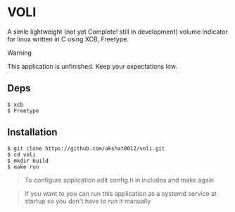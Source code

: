 # VOLI

A simle lightweight (not yet Complete! still in development) volume indicator for linux written in C using XCB, Freetype.

> [!WARNING]
> This application is unfinished. Keep your expectations low.

## Deps
```console
$ xcb 
$ Freetype
```

## Installation

```console
$ git clone https://github.com/akshat0012/voli.git
$ cd voli
$ mkdir build
$ make run 
```

> To configure application edit config.h in includes and make again

> If you want to you can run this application as a systemd service at startup
> so you don't have to run it manually 
